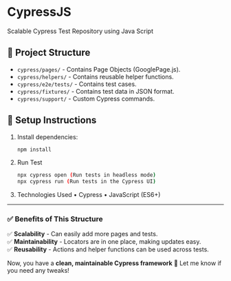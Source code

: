 # CypressJS
Scalable Cypress Test Repository using Java Script

## 📌 Project Structure
- `cypress/pages/` - Contains Page Objects (GooglePage.js).
- `cypress/helpers/` - Contains reusable helper functions.
- `cypress/e2e/tests/` - Contains test cases.
- `cypress/fixtures/` - Contains test data in JSON format.
- `cypress/support/` - Custom Cypress commands.

## 🚀 Setup Instructions
1. Install dependencies:
   ```sh
   npm install
2. Run Test
   ```sh
   npx cypress open (Run tests in headless mode)
   npx cypress run (Run tests in the Cypress UI)
3. Technologies Used
	•	Cypress
	•	JavaScript (ES6+)

---

### **✅ Benefits of This Structure**
✅ **Scalability** - Can easily add more pages and tests.  
✅ **Maintainability** - Locators are in one place, making updates easy.  
✅ **Reusability** - Actions and helper functions can be used across tests.

Now, you have a **clean, maintainable Cypress framework** 🚀 Let me know if you need any tweaks!


